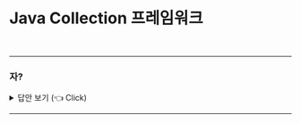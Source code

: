 # Java Collection 프레임워크
<br>

-----------------------

### 자?

<details>
   <summary> 답안 보기 (👈 Click)</summary>
<br />

+ 스트림이란 데이터를 운반하는데 사용되는 연결 통로를 의미합니다. 
</details>

-----------------------
